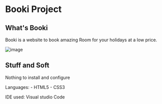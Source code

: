 <h1>Booki Project</h1>

<h2>What's Booki</h2>
<p>Booki is a website to book amazing Room for your holidays at a low price.</p>

![image](https://user-images.githubusercontent.com/33033342/147085334-46eb05a1-9e50-4986-a402-f093f2cd909b.png)


<h2>Stuff and Soft</h2>
<p>
  Nothing to install and configure
  
  Languages:
    - HTML5
    - CSS3

  IDE used:
  Visual studio Code
</p>
